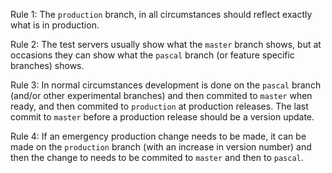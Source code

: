 Rule 1: The `production` branch, in all circumstances should reflect exactly what is in production.

Rule 2: The test servers usually show what the `master` branch shows, but at occasions they can show what the `pascal` branch (or feature specific branches) shows. 

Rule 3: In normal circumstances development is done on the `pascal` branch (and/or other experimental branches) and then commited to `master` when ready, and then commited to `production` at production releases. The last commit to `master` before a production release should be a version update.

Rule 4: If an emergency production change needs to be made, it can be made on the `production` branch (with an increase in version number) and then the change to needs to be commited to `master` and then to `pascal`.

